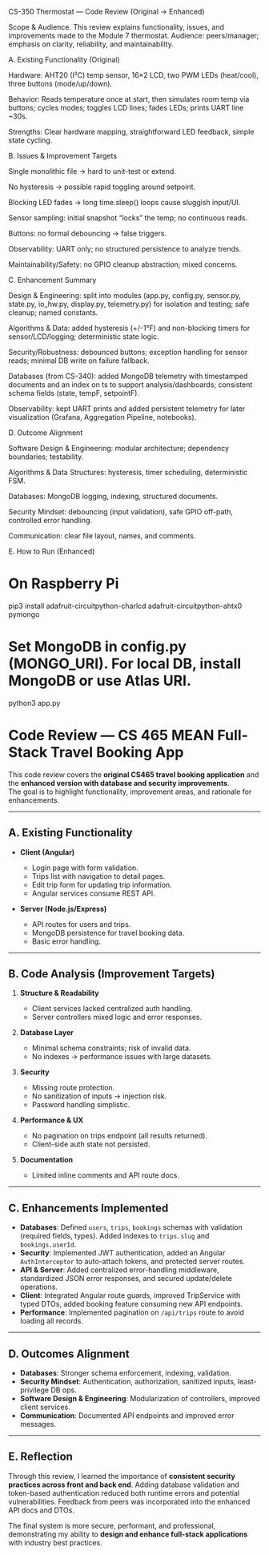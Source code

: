 CS-350 Thermostat — Code Review (Original → Enhanced)

Scope & Audience. This review explains functionality, issues, and improvements made to the Module 7 thermostat. Audience: peers/manager; emphasis on clarity, reliability, and maintainability.

A. Existing Functionality (Original)

Hardware: AHT20 (I²C) temp sensor, 16×2 LCD, two PWM LEDs (heat/cool), three buttons (mode/up/down).

Behavior: Reads temperature once at start, then simulates room temp via buttons; cycles modes; toggles LCD lines; fades LEDs; prints UART line ~30s.

Strengths: Clear hardware mapping, straightforward LED feedback, simple state cycling.

B. Issues & Improvement Targets

Single monolithic file → hard to unit-test or extend.

No hysteresis → possible rapid toggling around setpoint.

Blocking LED fades → long time.sleep() loops cause sluggish input/UI.

Sensor sampling: initial snapshot “locks” the temp; no continuous reads.

Buttons: no formal debouncing → false triggers.

Observability: UART only; no structured persistence to analyze trends.

Maintainability/Safety: no GPIO cleanup abstraction; mixed concerns.

C. Enhancement Summary

Design & Engineering: split into modules (app.py, config.py, sensor.py, state.py, io_hw.py, display.py, telemetry.py) for isolation and testing; safe cleanup; named constants.

Algorithms & Data: added hysteresis (+/-1°F) and non-blocking timers for sensor/LCD/logging; deterministic state logic.

Security/Robustness: debounced buttons; exception handling for sensor reads; minimal DB write on failure fallback.

Databases (from CS-340): added MongoDB telemetry with timestamped documents and an index on ts to support analysis/dashboards; consistent schema fields (state, tempF, setpointF).

Observability: kept UART prints and added persistent telemetry for later visualization (Grafana, Aggregation Pipeline, notebooks).

D. Outcome Alignment

Software Design & Engineering: modular architecture; dependency boundaries; testability.

Algorithms & Data Structures: hysteresis, timer scheduling, deterministic FSM.

Databases: MongoDB logging, indexing, structured documents.

Security Mindset: debouncing (input validation), safe GPIO off-path, controlled error handling.

Communication: clear file layout, names, and comments.

E. How to Run (Enhanced)
# On Raspberry Pi
pip3 install adafruit-circuitpython-charlcd adafruit-circuitpython-ahtx0 pymongo
# Set MongoDB in config.py (MONGO_URI). For local DB, install MongoDB or use Atlas URI.
python3 app.py


# Code Review — CS 465 MEAN Full-Stack Travel Booking App

This code review covers the **original CS465 travel booking application** and the **enhanced version with database and security improvements**.  
The goal is to highlight functionality, improvement areas, and rationale for enhancements.

---

## A. Existing Functionality
- **Client (Angular)**  
  - Login page with form validation.  
  - Trips list with navigation to detail pages.  
  - Edit trip form for updating trip information.  
  - Angular services consume REST API.  

- **Server (Node.js/Express)**  
  - API routes for users and trips.  
  - MongoDB persistence for travel booking data.  
  - Basic error handling.  

---

## B. Code Analysis (Improvement Targets)
1. **Structure & Readability**  
   - Client services lacked centralized auth handling.  
   - Server controllers mixed logic and error responses.  

2. **Database Layer**  
   - Minimal schema constraints; risk of invalid data.  
   - No indexes → performance issues with large datasets.  

3. **Security**  
   - Missing route protection.  
   - No sanitization of inputs → injection risk.  
   - Password handling simplistic.  

4. **Performance & UX**  
   - No pagination on trips endpoint (all results returned).  
   - Client-side auth state not persisted.  

5. **Documentation**  
   - Limited inline comments and API route docs.  

---

## C. Enhancements Implemented
- **Databases**: Defined `users`, `trips`, `bookings` schemas with validation (required fields, types). Added indexes to `trips.slug` and `bookings.userId`.  
- **Security**: Implemented JWT authentication, added an Angular `AuthInterceptor` to auto-attach tokens, and protected server routes.  
- **API & Server**: Added centralized error-handling middleware, standardized JSON error responses, and secured update/delete operations.  
- **Client**: Integrated Angular route guards, improved TripService with typed DTOs, added booking feature consuming new API endpoints.  
- **Performance**: Implemented pagination on `/api/trips` route to avoid loading all records.  

---

## D. Outcomes Alignment
- **Databases**: Stronger schema enforcement, indexing, validation.  
- **Security Mindset**: Authentication, authorization, sanitized inputs, least-privilege DB ops.  
- **Software Design & Engineering**: Modularization of controllers, improved client services.  
- **Communication**: Documented API endpoints and improved error messages.  

---

## E. Reflection
Through this review, I learned the importance of **consistent security practices across front and back end**. Adding database validation and token-based authentication reduced both runtime errors and potential vulnerabilities. Feedback from peers was incorporated into the enhanced API docs and DTOs.  

The final system is more secure, performant, and professional, demonstrating my ability to **design and enhance full-stack applications** with industry best practices.

